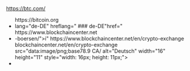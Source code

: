 <url> https://btc.com/
   <ul class="langswitcher"><i id="darkmode" class="far fa-moon" data-darkmode="false" title="Dark Mode on/off"></i>
    <div>
      <div> https://bitcoin.org<li class="lang-item lang-item-23 
        <a/> lang-item-de lang-item-first"><a>
          <div> lang="de-DE" hreflang="
             ### de-DE"href=" https://www.blockchaincenter.net<li krypto <div> -boersen/">i" https://www.blockchaincenter.net/en/crypto-exchange <img>blockchaincenter.net/en/crypto-exchange src="data:image/png;base78.9 CA/ alt="Deutsch" width="16" height="11" style="width: 16px; height: 11px;"></a></li>
               <imagem><li class="lang-item lang-item-25 lang-item-en current-lang"><a lang="en-US" hreflang="en-US" href=" 
                 <bits> https://www.blockchaincenter.net/en/crypto-exchange/ 
                   <div> "><img src="data:image/png;base64,i0/
